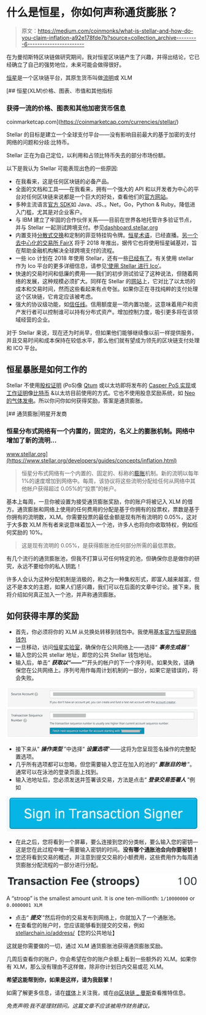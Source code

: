 # 什么是恒星，你如何声称通货膨胀？

> 原文：<https://medium.com/coinmonks/what-is-stellar-and-how-do-you-claim-inflation-a92e178fde7b?source=collection_archive---------6----------------------->

在为曼彻斯特区块链做研究期间，我对恒星区块链产生了兴趣，并得出结论，它已经确立了自己的强势地位，未来可能会做得很好。

[恒星](https://www.stellar.org)是一个区块链平台，其原生货币叫做[流明](https://www.stellar.org/lumens/)或 XLM

[](https://coinmarketcap.com/currencies/stellar/) [## 恒星(XLM)价格、图表、市值和其他指标

### 获得一流的价格、图表和其他加密货币信息

coinmarketcap.com](https://coinmarketcap.com/currencies/stellar/) 

Stellar 的目标是建立一个全球支付平台——没有影响目前最大的基于加密的支付网络的问题和分歧:比特币。

Stellar 正在为自己定位，以利用和占领比特币失去的部分市场份额。

以下是我认为 Stellar 可能表现出色的一些原因:

*   在我看来，这是任何区块链的必备产品。
*   全面的文档和工具——在我看来，拥有一个强大的 API 和以开发者为中心的平台对任何区块链来说都是一个巨大的好处，查看他们的[官方网站](http://www.stellar.org)。
*   多种主流语言[官方 SDK](https://www.stellar.org/developers/)如 Java、JS、。Net，Go，Python & Ruby。降低进入门槛，尤其是对企业客户。
*   与 IBM 建立了牢固的合作伙伴关系——目前在世界各地托管许多验证节点，并与 Stellar 一起测试跨境支付。参见[dashboard.stellar.org](https://dashboard.stellar.org)
*   内置支持[分散式交换](https://www.stellar.org/developers/guides/concepts/exchange.html)和定制的菲亚特挂钩令牌。[恒星术语](http://stellarterm.com)，已经直播。[另一个去中心化的交易所 FairX](https://twitter.com/fairxio) 将于 2018 年推出，据传它也将使用恒星碱基对，旨在帮助金融机构解决全球跨境支付的流程。
*   一些 ico 计划在 2018 年使用 Stellar，还有一些[已经有了](https://www.coindesk.com/why-a-39-million-ico-chose-stellar-over-ethereum/)。有关使用 stellar 作为 Ico 平台的更多详细信息，请参见[‘使用 Stellar 进行 Ico’](http://stellar.org/blog/using-stellar-for-ico/)。
*   快速的交易时间和低廉的费用——我们的初步测试验证了这种说法，但随着网络的发展，这种规模必须扩大。同样在 Stellar 的[网站](http://stellar.org/blog/using-stellar-for-ico)上，它对比了以太坊的成本和交易时间，然而这些看起来有点夸张。如果你正在寻找纯粹的支付处理这个区块链，它肯定应该被考虑。
*   强大的协议级功能，如[信任线](https://www.stellar.org/developers/guides/concepts/assets.html#trustlines)。信用额度是一项内置功能，这意味着用户和资产发行者可以控制谁可以持有分布式资产。增加控制力度，吸引更多将在该领域经营的企业。

对于 Stellar 来说，现在还为时尚早，但如果他们能够继续像以前一样提供服务，并且交易时间和成本保持在较低水平，那么他们就有望成为领先的区块链支付处理和 ICO 平台。

## 恒星暴胀是如何工作的

Stellar 不使用[股权证明](https://en.wikipedia.org/wiki/Proof-of-stake) (PoS)像 [Qtum](https://qtum.org/en/) 或以太坊即将发布的 [Casper PoS 实现](https://github.com/ethereum/wiki/wiki/Proof-of-Stake-FAQ)或[工作证明](https://en.wikipedia.org/wiki/Proof-of-work_system)像[比特币](https://en.bitcoin.it/wiki/Proof_of_work) &以太坊目前使用的方式。它也不使用股息奖励系统，如 [Neo 的气体发电](https://hackernoon.com/what-is-neo-and-what-is-gas-5b9828a1aa65)。所以你问你如何获得奖励，答案是通货膨胀。

 [## 通货膨胀|明星开发商

### 恒星分布式网络有一个内置的，固定的，名义上的膨胀机制。网络中增加了新的流明…

www.stellar.org](https://www.stellar.org/developers/guides/concepts/inflation.html) 

> 恒星分布式网络有一个内置的、固定的、标称的[膨胀](https://www.stellar.org/developers/guides/concepts/inflation.html#inflation)机制。新的流明以每年 1%的速度增加到网络中。每周，该协议将这些流明分配给任何从网络中其他帐户获得超过 0.05%的“投票”的帐户。

基本上每周，一旦你被设置为接受通货膨胀奖励，你的账户将被记入 XLM 的借方。通货膨胀和网络上使用的任何费用的分配是基于你拥有的投票权，票数是基于你拥有的流明数，XLM。你需要投票的最低金额是现有所有流明的 0.05%，这对于大多数 XLM 所有者来说意味着加入一个池，许多人也将向你收取特权，例如任何奖励的 10%。

> 这是现有流明的 0.05%，是获得膨胀池任何部分所需的最低票数。

有几个流行的通货膨胀池，但我不打算认可任何特定的池，但确保你总是做你的研究，永远不要给你的私人钥匙！

许多人会认为这种分配机制是消极的，称之为一种集权形式，即富人越来越富，但这不是本文的主题，如果人们感兴趣，我们可以在后面的文章中讨论。接下来，我将介绍如何真正加入一个池，并声称通货膨胀。

## 如何获得丰厚的奖励

*   首先，你必须将你的 XLM 从兑换处转移到钱包中。我使用[基本官方恒星网络钱包](https://www.stellar.org/account-viewer/#!/)
*   一旦移动，访问[恒星实验室](https://www.stellar.org/laboratory/)，确保你在公共网络上——选择“ ***事务生成器*** ”
*   输入您的公共 stellar 地址，即您的公共 Stellar 钱包地址。
*   输入后，单击“ ***获取以“——”***”开头的帐户的下一个序列号。如果失败，请确保您在公共网络上。序列号用作每周计划机制的一部分，如果它是错误的，将会失败。

![](img/ba63568066a746af35684d93de60d24e.png)

*   接下来从“ ***操作类型*** ”中选择“ ***设置选项***”——这将为您呈现签名操作的完整配置选项。
*   几乎所有选项都可以忽略，但您需要输入您正在加入的池的“ ***膨胀目的地*** ”。通常可以在泳池的登录页面上找到。
*   输入池地址后，您必须发送并签署该交易，方法是点击“ ***登录交易签署人*** ”例如

![](img/30ae7c9d9dfe03b77871e0144b27497d.png)

*   在此之后，您将看到一个屏幕，要么连接到您的分类帐，要么输入您的密钥—这是您在此过程中唯一需要输入密钥的时间。**没有哪个通胀池会向你要秘钥！**
*   您还将看到交易的概述，并注意到提交交易的小额费用，这些费用作为每周通货膨胀分配流程的一部分进行分配。

![](img/cd1e8525820a3e9b89ea253870a5dc45.png)

A “stroop” is the smallest amount unit. It is one ten-millionth: `1/10000000` or `0.0000001 XLM`

*   点击“ ***提交*** ”然后将你的交易发布到网络上，你就加入了一个通胀池。
*   在查看您的账户时，您应该能够看到提交的交易，例如[stellarchain.io/address/](https://stellarchain.io/address/)【您的公共地址】

这就是你需要做的一切，通过 XLM 通货膨胀池获得通货膨胀奖励。

几周后查看你的账户，你会希望在你的账户余额上看到一些额外的 XLM。如果你有 XLM，那么没有理由不这样做，除非你计划日内交易或花 XLM。

**希望这能帮到你，如果是这样，请为我鼓掌！**

如需了解更多信息，请在[媒体](https://medium.com/blockchain-manchester)上关注我，或在[@区块链 _ 曼斯](https://twitter.com/blockchain_manc)查看推特信息。

*免责声明:我不是理财顾问。这篇文章不应该被用作财务建议。*